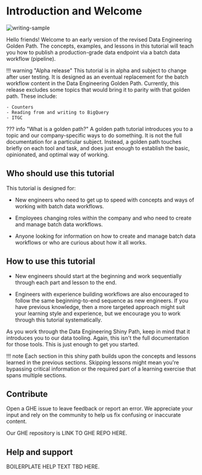 # Introduction and Welcome

![writing-sample](https://img.shields.io/badge/status-writing%20sample-brightgreen)

Hello friends! Welcome to an early version of the revised Data Engineering Golden Path. The concepts, examples, and lessons in this tutorial will teach you how to publish a production-grade data endpoint via a batch data workflow (pipeline).

!!! warning "Alpha release"
    This tutorial is in alpha and subject to change after user testing. It is designed as an eventual replacement for the batch workflow content in the Data Engineering Golden Path. Currently, this release excludes some topics that would bring it to parity with that golden path. These include:

    - Counters
    - Reading from and writing to BigQuery
    - ITGC

??? info "What is a golden path?"
    A golden path tutorial introduces you to a topic and our company-specific ways to do something. It is not the full documentation for a particular subject. Instead, a golden path touches briefly on each tool and task, and does just enough to establish the basic, opinionated, and optimal way of working.

<!--
    
## Understanding data endpoints and workflows

A _data endpoint_ is an entity representing a collection of data.

A _data workflow_ (often called a _data pipeline_) typically reads input data endpoints, applies transformations, and outputs new data endpoints. Workflows process data in batches that run once per scheduled interval, or in a streaming fashion that runs indefinitely.

## Use cases

Different workflows are suitable for different use cases. In this tutorial, we'll show you how to build a batch workflow. However, many of the concepts taught here remain the same regardless of workflow type. The following table lists and describes the common workflow templates and their related use cases.

|**Workflow template**|**Use case**|
|----|----|
|**Flyte Scio**|When you need to create computationally demanding and/or resource-intensive Dataflow jobs.|
|**Flyte Python**|When you need to write a workflow using Python.|
|**DBeam**|When you want to export data from a SQL database to Google Cloud Storage (GCS).|
|**BigQuery Runner**|When you need to schedule a fully featured workflow running on BigQuery or when it's faster to calculate within BigQuery. See the LINK NOT AVAILABLE of the BigQuery FAQ for recommendations about when to use BQ Runner instead of Scio.|
|**BigQuery Load**|When you want to export GCS data to BigQuery.|
-->

## Who should use this tutorial

This tutorial is designed for:

- New engineers who need to get up to speed with concepts and ways of working with batch data workflows.

- Employees changing roles within the company and who need to create and manage batch data workflows.

- Anyone looking for information on how to create and manage batch data workflows or who are curious about how it all works. 

## How to use this tutorial

- New engineers should start at the beginning and work sequentially through each part and lesson to the end.

- Engineers with experience building workflows are also encouraged to follow the same beginning-to-end sequence as new engineers. If you have previous knowledge, then a more targeted approach might suit your learning style and experience, but we encourage you to work through this tutorial systematically.

As you work through the Data Engineering Shiny Path, keep in mind that it introduces you to our data tooling. Again, this isn't the full documentation for those tools. This is just enough to get you started.

!!! note
    Each section in this shiny path builds upon the concepts and lessons learned in the previous sections. Skipping lessons might mean you're bypassing critical information or the required part of a learning exercise that spans multiple sections.

## Contribute

Open a GHE issue to leave feedback or report an error. We appreciate your input and rely on the community to help us fix confusing or inaccurate content.

Our GHE repository is LINK TO GHE REPO HERE.

## Help and support

BOILERPLATE HELP TEXT TBD HERE.
